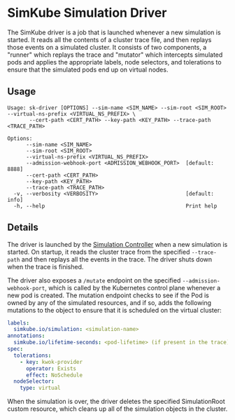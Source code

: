 <!--
project: SimKube
template: docs.html
-->

# SimKube Simulation Driver

The SimKube driver is a job that is launched whenever a new simulation is started.  It reads all the contents of a
cluster trace file, and then replays those events on a simulated cluster.  It consists of two components, a "runner"
which replays the trace and "mutator" which intercepts simulated pods and applies the appropriate labels, node
selectors, and tolerations to ensure that the simulated pods end up on virtual nodes.

## Usage

```
Usage: sk-driver [OPTIONS] --sim-name <SIM_NAME> --sim-root <SIM_ROOT> --virtual-ns-prefix <VIRTUAL_NS_PREFIX> \
       --cert-path <CERT_PATH> --key-path <KEY_PATH> --trace-path <TRACE_PATH>

Options:
      --sim-name <SIM_NAME>
      --sim-root <SIM_ROOT>
      --virtual-ns-prefix <VIRTUAL_NS_PREFIX>
      --admission-webhook-port <ADMISSION_WEBHOOK_PORT>  [default: 8888]
      --cert-path <CERT_PATH>
      --key-path <KEY_PATH>
      --trace-path <TRACE_PATH>
  -v, --verbosity <VERBOSITY>                            [default: info]
  -h, --help                                             Print help
```

## Details

The driver is launched by the [Simulation Controller](./sk-ctrl.md) when a new simulation is started.  On startup, it
reads the cluster trace from the specified `--trace-path` and then replays all the events in the trace.  The driver
shuts down when the trace is finished.

The driver also exposes a `/mutate` endpoint on the specified `--admission-webhook-port`, which is called by the
Kubernetes control plane whenever a new pod is created.  The mutation endpoint checks to see if the Pod is owned by any
of the simulated resources, and if so, adds the following mutations to the object to ensure that it is scheduled on the
virtual cluster:

```yaml
labels:
  simkube.io/simulation: <simulation-name>
annotations:
  simkube.io/lifetime-seconds: <pod-lifetime> (if present in the trace)
spec:
  tolerations:
    - key: kwok-provider
      operator: Exists
      effect: NoSchedule
  nodeSelector:
    type: virtual
```

When the simulation is over, the driver deletes the specified SimulationRoot custom resource, which cleans up all of the
simulation objects in the cluster.
